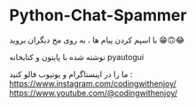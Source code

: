# Python-Chat-Spammer


با اسپم کردن پیام ها ، به روی مخ دیگران بروید 😁🙃😂

نوشته شده با پایتون و کتابخانه pyautogui

ما را در اینستاگرام و یوتیوب فالو کنید :
https://www.instagram.com/codingwithenjoy/
https://www.youtube.com/@codingwithenjoy/
